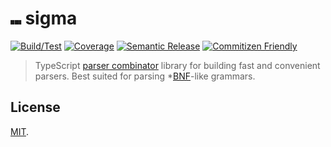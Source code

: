 # ⑉ sigma

[![Build/Test](https://img.shields.io/github/workflow/status/norskeld/sigma/test?style=flat&colorA=black)](https://github.com/norskeld/sigma/actions)
[![Coverage](https://img.shields.io/coveralls/github/norskeld/sigma?style=flat&colorA=black)](https://coveralls.io/github/norskeld/sigma)
[![Semantic Release](https://img.shields.io/badge/semantic_release-black)](https://github.com/semantic-release/semantic-release)
[![Commitizen Friendly](https://img.shields.io/badge/commitizen_friendly-black)](http://commitizen.github.io/cz-cli/)

> TypeScript [parser combinator] library for building fast and convenient parsers. Best suited for parsing \*[BNF]-like grammars.

## License

[MIT](LICENSE).

[parser combinator]: https://en.wikipedia.org/wiki/Parser_combinator
[bnf]: https://en.wikipedia.org/wiki/Backus-Naur_form
